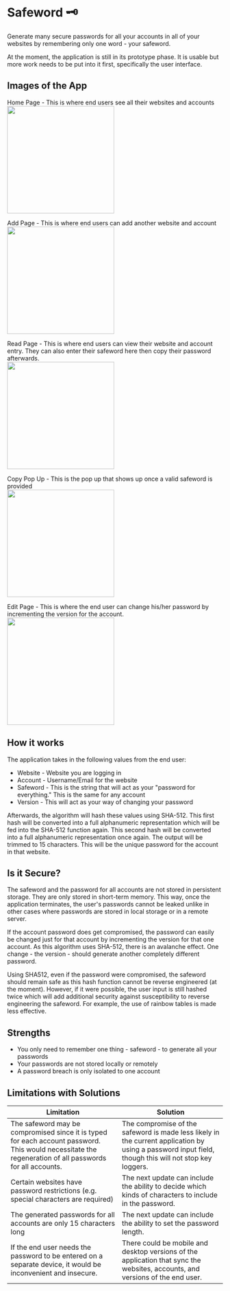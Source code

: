
# Safeword 🗝️
Generate many secure passwords for all your accounts in all of your websites by remembering only one word - your safeword.

At the moment, the application is still in its prototype phase. It is usable but more work needs to be put into it first, specifically the user interface.

## Images of the App
Home Page - This is where end users see all their websites and accounts
<br/>
<img src="https://raw.githubusercontent.com/thisLexic/react-native-safeword/main/app_images/home.PNG" width="250">

Add Page - This is where end users can add another website and account
<br/>
<img src="https://raw.githubusercontent.com/thisLexic/react-native-safeword/main/app_images/add.PNG" width="250">

Read Page - This is where end users can view their website and account entry. They can also enter their safeword here then copy their password afterwards.
<br/>
<img src="https://raw.githubusercontent.com/thisLexic/react-native-safeword/main/app_images/read.PNG" width="250">

Copy Pop Up - This is the pop up that shows up once a valid safeword is provided
<br/>
<img src="https://raw.githubusercontent.com/thisLexic/react-native-safeword/main/app_images/copy.PNG" width="250">

Edit Page - This is where the end user can change his/her password by incrementing the version for the account.
<br/>
<img src="https://raw.githubusercontent.com/thisLexic/react-native-safeword/main/app_images/edit.PNG" width="250">

## How it works
The application takes in the following values from the end user:
- Website - Website you are logging in
- Account - Username/Email for the website
- Safeword - This is the string that will act as your "password for everything." This is the same for any account
- Version - This will act as your way of changing your password

Afterwards, the algorithm will hash these values using SHA-512. This first hash will be converted into a full alphanumeric representation which will be fed into the SHA-512 function again. This second hash will be converted into a full alphanumeric representation once again. The output will be trimmed to 15 characters. This will be the unique password for the account in that website. 


## Is it Secure?
The safeword and the password for all accounts are not stored in persistent storage. They are only stored in short-term memory. This way, once the application terminates, the user's passwords cannot be leaked unlike in other cases where passwords are stored in local storage or in a remote server.

If the account password does get compromised, the password can easily be changed just for that account by incrementing the version for that one account. As this algorithm uses SHA-512, there is an avalanche effect. One change - the version - should generate another completely different password.

Using SHA512, even if the password were compromised, the safeword should remain safe as this hash function cannot be reverse engineered (at the moment). However, if it were possible, the user input is still hashed twice which will add additional security against susceptibility to reverse engineering the safeword. For example, the use of rainbow tables is made less effective.

## Strengths
- You only need to remember one thing - safeword - to generate all your passwords
- Your passwords are not stored locally or remotely
- A password breach is only isolated to one account

## Limitations with Solutions
| Limitation                                                                                                                                                                                                                                   | Solution                                                                                                                                              |
|----------------------------------------------------------------------------------------------------------------------------------------------------------------------------------------------------------------------------------------------|-------------------------------------------------------------------------------------------------------------------------------------------------------|
| The safeword may be compromised since it is typed for each account password. This would necessitate the regeneration of all passwords for all accounts. | The compromise of the safeword is made less likely in the current application by using a password input field, though this will not stop key loggers. |
| Certain websites have password restrictions (e.g. special characters are required)                                                                                                                                                           | The next update can include the ability to decide which kinds of characters to include in the password.                                               |
| The generated passwords for all accounts are only 15 characters long                                                                                                                                                                         | The next update can include the ability to set the password length.                                                                                   |
| If the end user needs the password to be entered on a separate device, it would be inconvenient and insecure.                                                                                                                                | There could be mobile and desktop versions of the application that sync the websites, accounts, and versions of the end user.                         |

